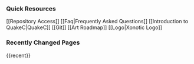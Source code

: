 ### Quick Resources

[[Repository Access]]
[[Faq|Frequently Asked Questions]]
[[Introduction to QuakeC|QuakeC]]
[[Git]]
[[Art Roadmap]]
[[Logo|Xonotic Logo]]

### Recently Changed Pages

{{recent}}
